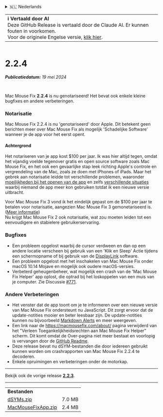 <details>
<summary>🇳🇱 Nederlands</summary>

[🇬🇧 English (GitHub Release)](https://github.com/noah-nuebling/mac-mouse-fix/releases/tag/2.2.4)\
[🇦🇩 Català](https://redirect.macmousefix.com/?target=mmf-release&tag=2.2.4&locale=ca)\
[🇩🇪 Deutsch](https://redirect.macmousefix.com/?target=mmf-release&tag=2.2.4&locale=de)\
[🇪🇸 Español](https://redirect.macmousefix.com/?target=mmf-release&tag=2.2.4&locale=es)\
[🇫🇷 Français](https://redirect.macmousefix.com/?target=mmf-release&tag=2.2.4&locale=fr)\
[🇮🇩 Indonesia](https://redirect.macmousefix.com/?target=mmf-release&tag=2.2.4&locale=id)\
[🇮🇹 Italiano](https://redirect.macmousefix.com/?target=mmf-release&tag=2.2.4&locale=it)\
[🇭🇺 Magyar](https://redirect.macmousefix.com/?target=mmf-release&tag=2.2.4&locale=hu)\
**🇳🇱 Nederlands**\
[🇵🇱 Polski](https://redirect.macmousefix.com/?target=mmf-release&tag=2.2.4&locale=pl)\
[🇧🇷 Português (Brasil)](https://redirect.macmousefix.com/?target=mmf-release&tag=2.2.4&locale=pt-BR)\
[🇵🇹 Português (Portugal)](https://redirect.macmousefix.com/?target=mmf-release&tag=2.2.4&locale=pt-PT)\
[🇷🇴 Română](https://redirect.macmousefix.com/?target=mmf-release&tag=2.2.4&locale=ro)\
[🇸🇪 Svenska](https://redirect.macmousefix.com/?target=mmf-release&tag=2.2.4&locale=sv)\
[🇻🇳 Tiếng Việt](https://redirect.macmousefix.com/?target=mmf-release&tag=2.2.4&locale=vi)\
[🇹🇷 Türkçe](https://redirect.macmousefix.com/?target=mmf-release&tag=2.2.4&locale=tr)\
[🇨🇿 Čeština](https://redirect.macmousefix.com/?target=mmf-release&tag=2.2.4&locale=cs)\
[🇬🇷 Ελληνικά](https://redirect.macmousefix.com/?target=mmf-release&tag=2.2.4&locale=el)\
[🇷🇺 Русский](https://redirect.macmousefix.com/?target=mmf-release&tag=2.2.4&locale=ru)\
[🇺🇦 Українська](https://redirect.macmousefix.com/?target=mmf-release&tag=2.2.4&locale=uk)\
[🇮🇱 עברית](https://redirect.macmousefix.com/?target=mmf-release&tag=2.2.4&locale=he)\
[🇸🇦 العربية](https://redirect.macmousefix.com/?target=mmf-release&tag=2.2.4&locale=ar)\
[🇮🇳 हिन्दी](https://redirect.macmousefix.com/?target=mmf-release&tag=2.2.4&locale=hi)\
[🇹🇭 ไทย](https://redirect.macmousefix.com/?target=mmf-release&tag=2.2.4&locale=th)\
[🇨🇳 中文 (简体)](https://redirect.macmousefix.com/?target=mmf-release&tag=2.2.4&locale=zh-Hans)\
[🇨🇳 中文 (繁體)](https://redirect.macmousefix.com/?target=mmf-release&tag=2.2.4&locale=zh-Hant)\
[🇭🇰 中文（香港)](https://redirect.macmousefix.com/?target=mmf-release&tag=2.2.4&locale=zh-HK)\
[🇯🇵 日本語](https://redirect.macmousefix.com/?target=mmf-release&tag=2.2.4&locale=ja)\
[🇰🇷 한국어](https://redirect.macmousefix.com/?target=mmf-release&tag=2.2.4&locale=ko)\
[Help translate Mac Mouse Fix to different languages!](https://github.com/noah-nuebling/mac-mouse-fix/discussions/731)
</details>
<table align=><td>
<b>ℹ️ Vertaald door AI</b><br>
Deze GitHub Release is vertaald door de Claude AI. Er kunnen fouten in voorkomen.<br>
Voor de originele Engelse versie, <a href="https://github.com/noah-nuebling/mac-mouse-fix/releases/tag/2.2.4">klik hier</a>.
</td></table>

<table></table>

# 2.2.4
***Publicatiedatum:** 19 mei 2024*

<br>

Mac Mouse Fix **2.2.4** is nu genotariseerd! Het bevat ook enkele kleine bugfixes en andere verbeteringen.

### **Notarisatie**

Mac Mouse Fix 2.2.4 is nu 'genotariseerd' door Apple. Dit betekent geen berichten meer over Mac Mouse Fix als mogelijk 'Schadelijke Software' wanneer je de app voor het eerst opent.

#### Achtergrond

Het notariseren van je app kost $100 per jaar. Ik was hier altijd tegen, omdat het vijandig voelde tegenover gratis en open source software zoals Mac Mouse Fix, en het ook een gevaarlijke stap leek richting Apple's controle en vergrendeling van de Mac, zoals ze doen met iPhones of iPads. Maar het gebrek aan notarisatie leidde tot verschillende problemen, waaronder [moeilijkheden bij het openen van de app](https://github.com/noah-nuebling/mac-mouse-fix/discussions/114) en zelfs [verschillende situaties](https://github.com/noah-nuebling/mac-mouse-fix/issues/95) waarbij niemand de app meer kon gebruiken totdat ik een nieuwe versie uitbracht.

Voor Mac Mouse Fix 3 vond ik het eindelijk gepast om de $100 per jaar te betalen voor notarisatie, aangezien Mac Mouse Fix 3 gemonetariseerd is. ([Meer informatie](https://redirect.macmousefix.com/?target=mmf-release&tag=3.0.0&locale=nl)) \
Nu krijgt Mac Mouse Fix 2 ook notarisatie, wat zou moeten leiden tot een eenvoudigere en stabielere gebruikerservaring.

### **Bugfixes**

- Een probleem opgelost waarbij de cursor verdween en dan op een andere locatie verscheen bij gebruik van een 'Klik en Sleep' Actie tijdens een schermopname of bij gebruik van de [DisplayLink](https://www.synaptics.com/products/displaylink-graphics) software.
- Een probleem opgelost met het inschakelen van Mac Mouse Fix onder macOS 10.14 Mojave en mogelijk ook oudere macOS-versies.
- Verbeterd geheugenbeheer, wat mogelijk een crash van de 'Mac Mouse Fix Helper' app oplost, die optrad bij het loskoppelen van een muis van je computer. Zie Discussie [#771](https://github.com/noah-nuebling/mac-mouse-fix/discussions/771).

### **Andere Verbeteringen**

- Het venster dat de app toont om je te informeren over een nieuwe versie van Mac Mouse Fix ondersteunt nu JavaScript. Dit zorgt ervoor dat de update-notities mooier en beter leesbaar zijn. De update-notities kunnen nu bijvoorbeeld [Markdown Alerts](https://github.com/orgs/community/discussions/16925) en meer weergeven.
- Een link naar de https://macmousefix.com/about/ pagina verwijderd van het "Verleen Toegankelijkheidsrechten aan Mac Mouse Fix Helper" scherm. Dit komt omdat de Over-pagina niet meer bestaat en voorlopig is vervangen door de [GitHub Readme](https://github.com/noah-nuebling/mac-mouse-fix).
- Deze release bevat nu dSYM-bestanden die door iedereen gebruikt kunnen worden om crashrapporten van Mac Mouse Fix 2.2.4 te decoderen.
- Enkele opruimingen en verbeteringen onder de motorkap.

---

Bekijk ook de vorige release [**2.2.3**](https://redirect.macmousefix.com/?target=mmf-release&tag=2.2.3&locale=nl).

---

<table align="start">
<tr>
    <td colspan=2>
        <b>Bestanden</b>
    </td>
</tr>
<tr>
    <td><a href="https://github.com/noah-nuebling/mac-mouse-fix/releases/download/2.2.4/dSYMs.zip">dSYMs.zip</a></td>
    <td>7.0 MB</td>
</tr>
<tr>
    <td><a href="https://github.com/noah-nuebling/mac-mouse-fix/releases/download/2.2.4/MacMouseFixApp.zip">MacMouseFixApp.zip</a></td>
    <td>2.4 MB</td>
</tr>
</table>